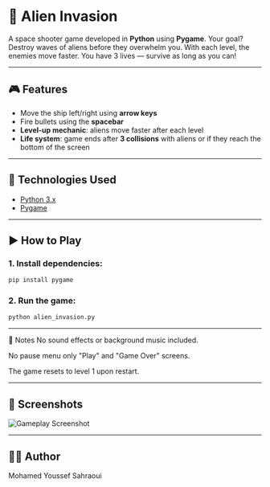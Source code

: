# 👾 Alien Invasion

A space shooter game developed in **Python** using **Pygame**. Your goal? Destroy waves of aliens before they overwhelm you. With each level, the enemies move faster. You have 3 lives — survive as long as you can!

---

## 🎮 Features

- Move the ship left/right using **arrow keys**
- Fire bullets using the **spacebar**
- **Level-up mechanic**: aliens move faster after each level
- **Life system**: game ends after **3 collisions** with aliens or if they reach the bottom of the screen

---

## 🧱 Technologies Used

- [Python 3.x](https://www.python.org/)
- [Pygame](https://www.pygame.org/)

---

## ▶️ How to Play

### 1. Install dependencies:
```bash
pip install pygame
```

### 2. Run the game:
```bash
python alien_invasion.py
```

---

📌 Notes
No sound effects or background music included.

No pause menu only "Play" and "Game Over" screens.

The game resets to level 1 upon restart.

---

## 📸 Screenshots
![Gameplay Screenshot](Screenshot.png)

---

## 🧑‍💻 Author
Mohamed Youssef Sahraoui